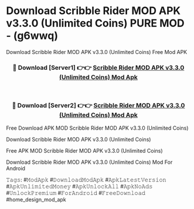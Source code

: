 # Download Scribble Rider MOD APK v3.3.0 (Unlimited Coins) PURE MOD - (g6wwq)
Download Scribble Rider MOD APK v3.3.0 (Unlimited Coins) Free Mod APK

<div align="center">
<h3>🔴 Download [Server1] 👉👉 <a href="https://apk-comot.site?title=Scribble_Rider_MOD_APK_v3.3.0_(Unlimited_Coins)">Scribble Rider MOD APK v3.3.0 (Unlimited Coins) Mod Apk</a></h3><br>

<h3>🔴 Download [Server2] 👉👉 <a href="https://apk-comot.site?title=Scribble_Rider_MOD_APK_v3.3.0_(Unlimited_Coins)">Scribble Rider MOD APK v3.3.0 (Unlimited Coins) Mod Apk</a></h3>
</div>


Free Download APK MOD Scribble Rider MOD APK v3.3.0 (Unlimited Coins)

Download Scribble Rider MOD APK v3.3.0 (Unlimited Coins) 

Free APK MOD Scribble Rider MOD APK v3.3.0 (Unlimited Coins) 

Download Scribble Rider MOD APK v3.3.0 (Unlimited Coins) Mod For Android

𝚃𝚊𝚐𝚜: #𝙼𝚘𝚍𝙰𝚙𝚔 #𝙳𝚘𝚠𝚗𝚕𝚘𝚊𝚍𝙼𝚘𝚍𝙰𝚙𝚔 #𝙰𝚙𝚔𝙻𝚊𝚝𝚎𝚜𝚝𝚅𝚎𝚛𝚜𝚒𝚘𝚗 #𝙰𝚙𝚔𝚄𝚗𝚕𝚒𝚖𝚒𝚝𝚎𝚍𝙼𝚘𝚗𝚎𝚢 #𝙰𝚙𝚔𝚄𝚗𝚕𝚘𝚌𝚔𝙰𝚕𝚕 #𝙰𝚙𝚔𝙽𝚘𝙰𝚍𝚜 #𝚄𝚗𝚕𝚘𝚌𝚔𝙿𝚛𝚎𝚖𝚒𝚞𝚖 #𝙵𝚘𝚛𝙰𝚗𝚍𝚛𝚘𝚒𝚍 #𝙵𝚛𝚎𝚎𝙳𝚘𝚠𝚗𝚕𝚘𝚊𝚍 #home_design_mod_apk